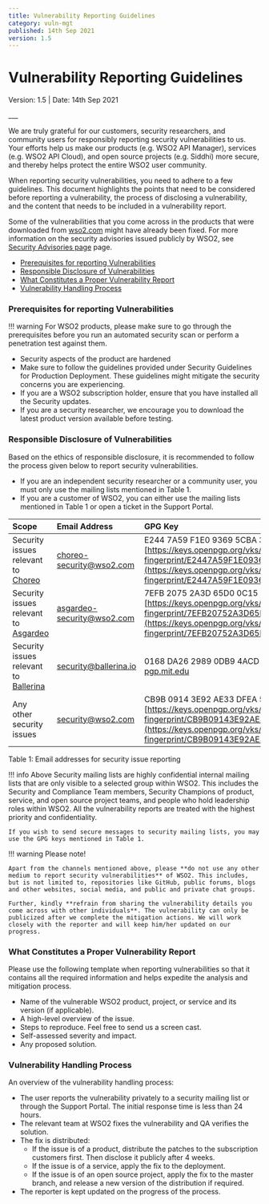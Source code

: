 ```yaml
---
title: Vulnerability Reporting Guidelines
category: vuln-mgt
published: 14th Sep 2021
version: 1.5
---
```


# Vulnerability Reporting Guidelines

<p class="doc-version">Version: 1.5 | Date: 14th Sep 2021</p>
___

We are truly grateful for our customers, security researchers, and community users for responsibly reporting security vulnerabilities to us. Your efforts help us make our products (e.g. WSO2 API Manager), services (e.g. WSO2 API Cloud), and open source projects (e.g. Siddhi) more secure, and thereby helps protect the entire WSO2 user community.

When reporting security vulnerabilities, you need to adhere to a few guidelines. This document highlights the points that need to be considered before reporting a vulnerability, the process of disclosing a vulnerability, and the content that needs to be included in a vulnerability report. 

Some of the vulnerabilities that you come across in the products that were downloaded from [wso2.com](http://wso2.com/) might have already been fixed. For more information on the security advisories issued publicly by WSO2, see [Security Advisories page](/security-advisories/overview/) page.

* [Prerequisites for reporting Vulnerabilities](#prerequisites-for-reporting-vulnerabilities)
* [Responsible Disclosure of Vulnerabilities](#responsible-disclosure-of-vulnerabilities)
* [What Constitutes a Proper Vulnerability Report](#what-constitutes-a-proper-vulnerability-report)
* [Vulnerability Handling Process](#vulnerability-handling-process)


### Prerequisites for reporting Vulnerabilities

!!! warning
    For WSO2 products, please make sure to go through the prerequisites before you run an automated security scan or perform a penetration test against them.

* Security aspects of the product are hardened
* Make sure to follow the guidelines provided under Security Guidelines for Production Deployment. These guidelines might mitigate the security concerns you are experiencing.
* If you are a WSO2 subscription holder, ensure that you have installed all the Security updates.
* If you are a security researcher, we encourage you to download the latest product version available before testing.


### Responsible Disclosure of Vulnerabilities
Based on the ethics of responsible disclosure, it is recommended to follow the process given below to report security vulnerabilities.

* If you are an independent security researcher or a community user, you must only use the mailing lists mentioned in Table 1.
* If you are a customer of WSO2, you can either use the mailing lists mentioned in Table 1 or open a ticket in the Support Portal.

| Scope      | Email Address | GPG Key |
| :----------| :------------ | :------ |
| Security issues relevant to [Choreo](https://wso2.com/choreo) | <choreo-security@wso2.com> | E244 7A59 F1E0 9369 5CBA  3195 FF67 8AD2 84F9 6B9A <br> [https://keys.openpgp.org/vks/v1/by-fingerprint/E2447A59F1E093695CBA3195FF678AD284F96B9A](https://keys.openpgp.org/vks/v1/by-fingerprint/E2447A59F1E093695CBA3195FF678AD284F96B9A)|
| Security issues relevant to [Asgardeo](https://asgardeo.io/) | <asgardeo-security@wso2.com> | 7EFB 2075 2A3D 65D0 0C15  33F1 79FD 52B8 1D17 AE48 <br> [https://keys.openpgp.org/vks/v1/by-fingerprint/7EFB20752A3D65D00C1533F179FD52B81D17AE48](https://keys.openpgp.org/vks/v1/by-fingerprint/7EFB20752A3D65D00C1533F179FD52B81D17AE48) |
| Security issues relevant to [Ballerina](https://ballerina.io/security/) | <security@ballerina.io> | 0168 DA26 2989 0DB9 4ACD 8367 E683 061E 2F85 C381 <br> [pgp.mit.edu](http://pgp.mit.edu/)|
| Any other security issues | <security@wso2.com> | CB9B 0914 3E92 AE33 DFEA  5026 E251 CB08 CB61 38F2 <br> [https://keys.openpgp.org/vks/v1/by-fingerprint/CB9B09143E92AE33DFEA5026E251CB08CB6138F2](https://keys.openpgp.org/vks/v1/by-fingerprint/CB9B09143E92AE33DFEA5026E251CB08CB6138F2)

<p class="add-caption">Table 1: Email addresses for security issue reporting</p>

!!! info
    Above Security mailing lists are highly confidential internal mailing lists that are only visible to a selected group within WSO2. This includes the Security and Compliance Team members, Security Champions of product, service, and open source project teams, and people who hold leadership roles within WSO2. All the vulnerability reports are treated with the highest priority and confidentiality.

    If you wish to send secure messages to security mailing lists, you may use the GPG keys mentioned in Table 1.

!!! warning
    Please note!

    Apart from the channels mentioned above, please **do not use any other medium to report security vulnerabilities** of WSO2. This includes, but is not limited to, repositories like GitHub, public forums, blogs and other websites, social media, and public and private chat groups.

    Further, kindly **refrain from sharing the vulnerability details you come across with other individuals**. The vulnerability can only be publicized after we complete the mitigation actions. We will work closely with the reporter and will keep him/her updated on our progress.


### What Constitutes a Proper Vulnerability Report
Please use the following template when reporting vulnerabilities so that it contains all the required information and helps expedite the analysis and mitigation process.

* Name of the vulnerable WSO2 product, project, or service and its version (if applicable).
* A high-level overview of the issue.
* Steps to reproduce. Feel free to send us a screen cast. 
* Self-assessed severity and impact.
* Any proposed solution.


### Vulnerability Handling Process
An overview of the vulnerability handling process:

* The user reports the vulnerability privately to a security mailing list or through the Support Portal. The initial response time is less than 24 hours.
* The relevant team at WSO2 fixes the vulnerability and QA verifies the solution.
* The fix is distributed:
    - If the issue is of a product, distribute the patches to the subscription customers first. Then disclose it publicly after 4 weeks.
    - If the issue is of a service, apply the fix to the deployment.
    - If the issue is of an open source project, apply the fix to the master branch, and release a new version of the distribution if required.
* The reporter is kept updated on the progress of the process. 